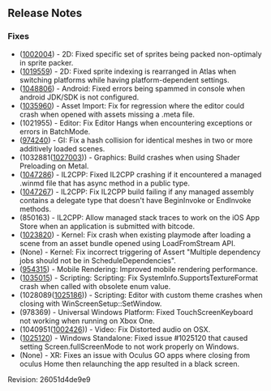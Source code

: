 ## Release Notes

### Fixes

-   ([1002004](https://issuetracker.unity3d.com/product/unity/issues/guid/1002004/)) - 2D: Fixed specific set of sprites being packed non-optimaly in sprite packer.
-   ([1019559](https://issuetracker.unity3d.com/product/unity/issues/guid/1019559/)) - 2D: Fixed sprite indexing is rearranged in Atlas when switching platforms while having platform-dependent settings.
-   ([1048806](https://issuetracker.unity3d.com/product/unity/issues/guid/1048806/)) - Android: Fixed errors being spammed in console when android JDK/SDK is not configured.
-   ([1035960](https://issuetracker.unity3d.com/product/unity/issues/guid/1035960/)) - Asset Import: Fix for regression where the editor could crash when opened with assets missing a .meta file.
-   \(1021955\) - Editor: Fix Editor Hangs when encountering exceptions or errors in BatchMode.
-   ([974240](https://issuetracker.unity3d.com/product/unity/issues/guid/974240/)) - GI: Fix a hash collision for identical meshes in two or more additively loaded scenes.
-   (1032881([1027003](https://issuetracker.unity3d.com/product/unity/issues/guid/1027003/))) - Graphics: Build crashes when using Shader Preloading on Metal.
-   ([1047286](https://issuetracker.unity3d.com/product/unity/issues/guid/1047286/)) - IL2CPP: Fixed IL2CPP crashing if it encountered a managed .winmd file that has async method in a public type.
-   ([1047267](https://issuetracker.unity3d.com/product/unity/issues/guid/1047267/)) - IL2CPP: Fix IL2CPP build failing if any managed assembly contains a delegate type that doesn\'t have BeginInvoke or EndInvoke methods.
-   \(850163\) - IL2CPP: Allow managed stack traces to work on the iOS App Store when an application is submitted with bitcode.
-   ([1023820](https://issuetracker.unity3d.com/product/unity/issues/guid/1023820/)) - Kernel: Fix crash when existing playmode after loading a scene from an asset bundle opened using LoadFromStream API.
-   (None) - Kernel: Fix incorrect triggering of Assert \"Multiple dependency jobs should not be in ScheduleDependencies\".
-   ([954315](https://issuetracker.unity3d.com/product/unity/issues/guid/954315/)) - Mobile Rendering: Improved mobile rendering performance.
-   ([1035015](https://issuetracker.unity3d.com/product/unity/issues/guid/1035015/)) - Scripting: Scripting: Fix SystemInfo.SupportsTextureFormat crash when called with obsolete enum value.
-   (1028089([1025186](https://issuetracker.unity3d.com/product/unity/issues/guid/1025186/))) - Scripting: Editor with custom theme crashes when closing with WinScreenSetup::SetWindow.
-   \(978369\) - Universal Windows Platform: Fixed TouchScreenKeyboard not working when running on Xbox One.
-   (1040951([1002426](https://issuetracker.unity3d.com/product/unity/issues/guid/1002426/))) - Video: Fix Distorted audio on OSX.
-   ([1025120](https://issuetracker.unity3d.com/product/unity/issues/guid/1025120/)) - Windows Standalone: Fixed issue #1025120 that caused setting Screen.fullScreenMode to not work properly on Windows.
-   (None) - XR: Fixes an issue with Oculus GO apps where closing from oculus Home then relaunching the app resulted in a black screen.

Revision: 26051d4de9e9
